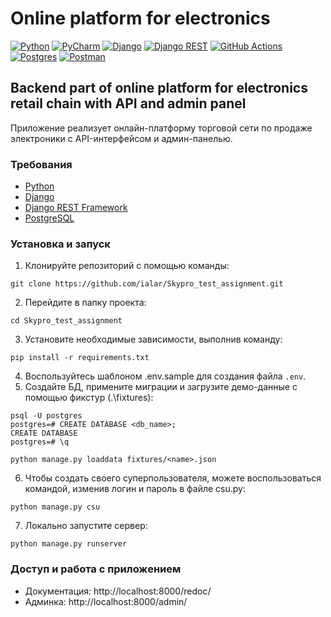 # Online platform for electronics

[![Python](https://img.shields.io/badge/python-3670A0?style=for-the-badge&logo=python&logoColor=ffdd54)](https://www.python.org/doc/)
[![PyCharm](https://img.shields.io/badge/pycharm-143?style=for-the-badge&logo=pycharm&logoColor=black&color=black&labelColor=green)](https://www.jetbrains.com/pycharm/documentation/)
[![Django](https://img.shields.io/badge/Django-092E20?style=for-the-badge&logo=django&logoColor=white&color=092E20&labelColor=gray)](https://www.djangoproject.com/start/)
[![Django REST](https://img.shields.io/badge/DJANGO-REST-ff1709?style=for-the-badge&logo=django&logoColor=white&color=ff1709&labelColor=gray)](https://www.django-rest-framework.org/)
[![GitHub Actions](https://img.shields.io/badge/github%20actions-%232671E5.svg?style=for-the-badge&logo=githubactions&logoColor=white)](https://docs.github.com/en/actions)
[![Postgres](https://img.shields.io/badge/postgres-%23316192.svg?style=for-the-badge&logo=postgresql&logoColor=white)](https://www.postgresql.org/docs/)
[![Postman](https://img.shields.io/badge/Postman-FF6C37?style=for-the-badge&logo=postman&logoColor=white)](https://www.postman.com/)

## Backend part of online platform for electronics retail chain with API and admin panel
Приложение реализует онлайн-платформу торговой сети по продаже электроники с API-интерфейсом и админ-панелью.

### Требования
- [Python](https://www.python.org/downloads/)
- [Django](https://www.djangoproject.com/download/)
- [Django REST Framework](https://www.django-rest-framework.org/)
- [PostgreSQL](https://www.postgresql.org/download/)

### Установка и запуск
1. Клонируйте репозиторий с помощью команды:
```
git clone https://github.com/ialar/Skypro_test_assignment.git
```
2. Перейдите в папку проекта:
```
cd Skypro_test_assignment
```
3. Установите необходимые зависимости, выполнив команду:
```
pip install -r requirements.txt
```
4. Воспользуйтесь шаблоном .env.sample для создания файла `.env`.
5. Создайте БД, примените миграции и загрузите демо-данные с помощью фикстур (.\fixtures\):
```
psql -U postgres  
postgres=# CREATE DATABASE <db_name>;
CREATE DATABASE
postgres=# \q
```
```
python manage.py loaddata fixtures/<name>.json
```
6. Чтобы создать своего суперпользователя, можете воспользоваться командой, изменив логин и пароль в файле csu.py:
```
python manage.py csu
```
7. Локально запустите сервер:
```
python manage.py runserver
```

### Доступ и работа с приложением
- Документация: http://localhost:8000/redoc/
- Админка: http://localhost:8000/admin/
